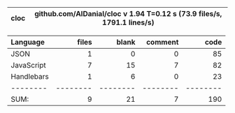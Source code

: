 cloc|github.com/AlDanial/cloc v 1.94  T=0.12 s (73.9 files/s, 1791.1 lines/s)
--- | ---

Language|files|blank|comment|code
:-------|-------:|-------:|-------:|-------:
JSON|1|0|0|85
JavaScript|7|15|7|82
Handlebars|1|6|0|23
--------|--------|--------|--------|--------
SUM:|9|21|7|190
